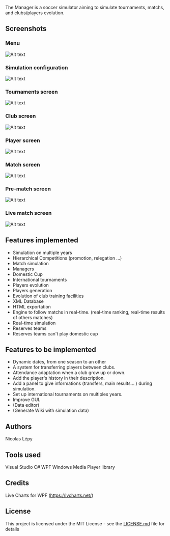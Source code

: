 The Manager is a soccer simulator aiming to simulate tournaments, matchs, and clubs/players evolution.

## Screenshots

### Menu

![Alt text](Pics/pic1.png?raw=true "Main menu")

### Simulation configuration

![Alt text](Pics/pic2.png?raw=true "Configuration screen")

### Tournaments screen

![Alt text](Pics/pic3.png?raw=true "Tournaments screen")

### Club screen

![Alt text](Pics/pic4.png?raw=true "Club screen")

### Player screen

![Alt text](Pics/pic5.png?raw=true "Player screen")

### Match screen

![Alt text](Pics/pic6.png?raw=true "Match screen")

### Pre-match screen

![Alt text](Pics/pic8.png?raw=true "Pre-match screen")

### Live match screen

![Alt text](Pics/pic7.png?raw=true "Live match")


## Features implemented
* Simulation on multiple years
* Hierarchical Competitions (promotion, relegation ...)
* Match simulation
* Managers
* Domestic Cup
* International tournaments
* Players evolution
* Players generation
* Evolution of club training facilities
* XML Database
* HTML exportation
* Engine to follow matchs in real-time. (real-time ranking, real-time results of others matches)
* Real-time simulation
* Reserves teams
* Reserves teams can't play domestic cup

## Features to be implemented
* Dynamic dates, from one season to an other
* A system for transferring players between clubs.
* Attendance adaptation when a club grow up or down.
* Add the player's history in their description.
* Add a panel to give informations (transfers, main results... ) during simulation.
* Set up international tournaments on multiples years.
* Improve GUI.
* (Data editor)
* (Generate Wiki with simulation data)

## Authors
Nicolas Lépy

## Tools used
Visual Studio
C#
WPF
Windows Media Player library

## Credits
Live Charts for WPF (https://lvcharts.net/)

## License

This project is licensed under the MIT License - see the [LICENSE.md](LICENSE.md) file for details